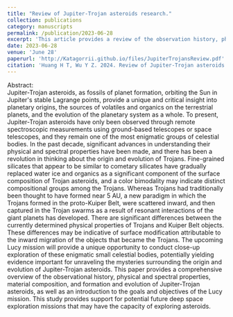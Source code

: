 ```yaml
---
title: "Review of Jupiter-Trojan asteroids research."
collection: publications
category: manuscripts
permalink: /publication/2023-06-28
excerpt: 'This article provides a review of the observation history, physical properties, spectral properties, material composition, formation, and evolution of Jupiter Trojan asteroids, which will support China's future deep space exploration missions.'
date: 2023-06-28
venue: 'June 28'
paperurl: 'http://Katagorrii.github.io/files/JupiterTrojansReview.pdf'
citation: 'Huang H T, Wu Y Z. 2024. Review of Jupiter-Trojan asteroids research. Reviews of Geophysics and Planetary Physics, 55(2): 175-183 (in Chinese).'
---
```


Abstract:  
Jupiter-Trojan asteroids, as fossils of planet formation, orbiting the Sun in Jupiter's stable Lagrange points, provide a unique and critical insight into planetary origins, the sources of volatiles and organics on the terrestrial planets, and the evolution of the planetary system as a whole. To present, Jupiter-Trojan asteroids have only been observed through remote spectroscopic measurements using ground-based telescopes or space telescopes, and they remain one of the most enigmatic groups of celestial bodies. In the past decade, significant advances in understanding their physical and spectral properties have been made, and there has been a revolution in thinking about the origin and evolution of Trojans. Fine-grained silicates that appear to be similar to cometary silicates have gradually replaced water ice and organics as a significant component of the surface composition of Trojan asteroids, and a color bimodality may indicate distinct compositional groups among the Trojans. Whereas Trojans had traditionally been thought to have formed near 5 AU, a new paradigm in which the Trojans formed in the proto-Kuiper Belt, were scattered inward, and then captured in the Trojan swarms as a result of resonant interactions of the giant planets has developed. There are significant differences between the currently determined physical properties of Trojans and Kuiper Belt objects. These differences may be indicative of surface modification attributable to the inward migration of the objects that became the Trojans. The upcoming Lucy mission will provide a unique opportunity to conduct close-up exploration of these enigmatic small celestial bodies, potentially yielding evidence important for unraveling the mysteries surrounding the origin and evolution of Jupiter-Trojan asteroids. This paper provides a comprehensive overview of the observational history, physical and spectral properties, material composition, and formation and evolution of Jupiter-Trojan asteroids, as well as an introduction to the goals and objectives of the Lucy mission. This study provides support for potential future deep space exploration missions that may have the capacity of exploring asteroids.

